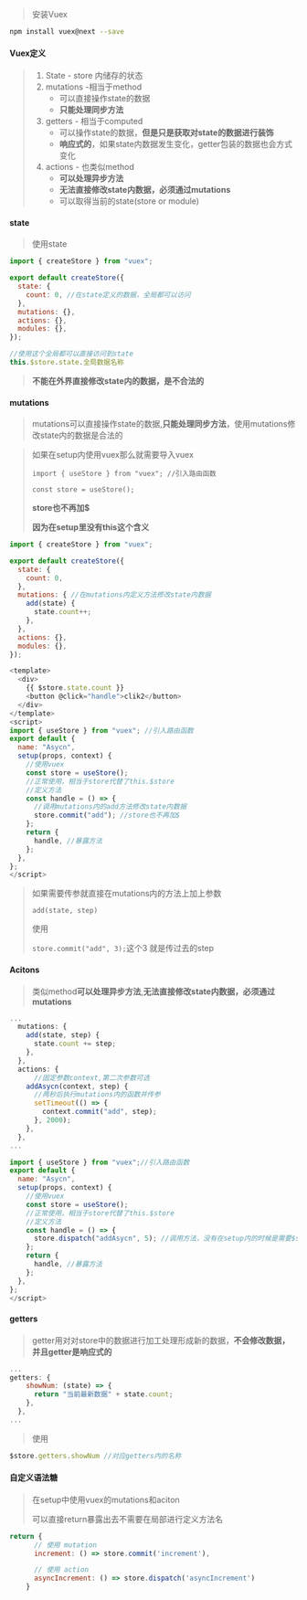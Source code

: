 > 安装Vuex

```bash
npm install vuex@next --save
```

#### Vuex定义

> 1. State - store 内储存的状态
> 2. mutations -相当于method
>    * 可以直接操作state的数据
>    * **只能处理同步方法**
> 3. getters - 相当于computed
>    * 可以操作state的数据，**但是只是获取对state的数据进行装饰**
>    * **响应式的**，如果state内数据发生变化，getter包装的数据也会方式变化
> 4. actions - 也类似method
>    * **可以处理异步方法**
>    * **无法直接修改state内数据，必须通过mutations**
>    * 可以取得当前的state(store or module)

#### state

> 使用state

```javascript
import { createStore } from "vuex";

export default createStore({
  state: {
    count: 0, //在state定义的数据，全局都可以访问
  },
  mutations: {},
  actions: {},
  modules: {},
});
```

```javascript
//使用这个全局都可以直接访问到state
this.$store.state.全局数据名称
```

> **不能在外界直接修改state内的数据，是不合法的**

#### mutations

> mutations可以直接操作state的数据,**只能处理同步方法**，使用mutations修改state内的数据是合法的

> 如果在setup内使用vuex那么就需要导入vuex
>
> `import { useStore } from "vuex"; //引入路由函数`
>
> `const store = useStore();`
>
> **store也不再加$**
>
> **因为在setup里没有this这个含义**

```javascript
import { createStore } from "vuex";

export default createStore({
  state: {
    count: 0,
  },
  mutations: { //在mutations内定义方法修改state内数据
    add(state) {
      state.count++;
    },
  },
  actions: {},
  modules: {},
});
```

```javascript
<template>
  <div>
    {{ $store.state.count }}
    <button @click="handle">clik2</button>
  </div>
</template>
<script>
import { useStore } from "vuex"; //引入路由函数
export default {
  name: "Asycn",
  setup(props, context) {
    //使用vuex
    const store = useStore();
    //正常使用，相当于store代替了this.$store
    //定义方法
    const handle = () => {
      //调用mutations内的add方法修改state内数据
      store.commit("add"); //store也不再加$
    };
    return {
      handle, //暴露方法
    };
  },
};
</script>
```

> 如果需要传参就直接在mutations内的方法上加上参数
>
> `add(state, step)`
>
> 使用
>
> `store.commit("add", 3);`这个3 就是传过去的step

#### Acitons

> 类似method**可以处理异步方法**,**无法直接修改state内数据，必须通过mutations**

```javascript
...
  mutations: {
    add(state, step) {
      state.count += step;
    },
  },
  actions: {
      //固定参数context,第二次参数可选
    addAsycn(context, step) {
      //两秒后执行mutations内的函数并传参
      setTimeout(() => {
        context.commit("add", step);
      }, 2000);
    },
  },
...
```

```javascript
import { useStore } from "vuex";//引入路由函数
export default {
  name: "Asycn",
  setup(props, context) {
    //使用vuex
    const store = useStore();
    //正常使用，相当于store代替了this.$store
    //定义方法
    const handle = () => {
      store.dispatch("addAsycn", 5); //调用方法，没有在setup内的时候是需要$store的
    };
    return {
      handle, //暴露方法
    };
  },
};
</script>
```

#### getters

> getter用对对store中的数据进行加工处理形成新的数据，**不会修改数据，并且getter是响应式的**

```javascript
...
getters: {
    showNum: (state) => {
      return "当前最新数据" + state.count;
    },
  },
...
```

> 使用

```javascript
$store.getters.showNum //对应getters内的名称
```

#### **自定义语法糖**

> 在setup中使用vuex的mutations和aciton
>
> 可以直接return暴露出去不需要在局部进行定义方法名

```javascript
return {
      // 使用 mutation
      increment: () => store.commit('increment'),

      // 使用 action
      asyncIncrement: () => store.dispatch('asyncIncrement')
    }
```

